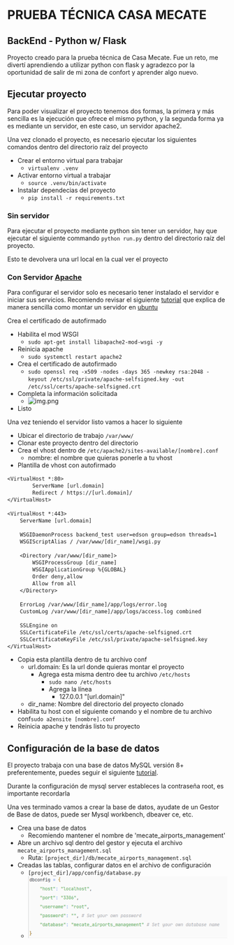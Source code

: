 # PRUEBA TÉCNICA CASA MECATE

## BackEnd - Python w/ Flask

Proyecto creado para la prueba técnica de Casa Mecate. Fue un reto, me divertí aprendiendo a utilizar python con flask y
agradezco
por la oportunidad de salir de mi zona de confort y aprender algo nuevo.

## Ejecutar proyecto

Para poder visualizar el proyecto tenemos dos formas, la primera y más sencilla es la ejecución que ofrece el mismo
python, y la segunda forma ya es mediante un servidor, en este caso, un servidor apache2.

Una vez clonado el proyecto, es necesario ejecutar los siguientes comandos dentro del directorio raíz del proyecto

* Crear el entorno virtual para trabajar
    * `virtualenv .venv`
* Activar entorno virtual a trabajar
    * `source .venv/bin/activate`
* Instalar dependecias del proyecto
    * `pip install -r requirements.txt`

### Sin servidor

Para ejecutar el proyecto mediante python sin tener un servidor, hay que ejecutar el siguiente commando
```python run.py``` dentro del directorio raíz del proyecto.

Esto te devolvera una url local en la cual ver el proyecto

### Con Servidor [Apache](https://httpd.apache.org/)

Para configurar el servidor solo es necesario tener instalado el servidor e iniciar sus servicios.
Recomiendo revisar el
siguiente [tutorial](https://www.digitalocean.com/community/tutorials/how-to-install-the-apache-web-server-on-ubuntu-20-04-es)
que explica de manera sencilla como montar un servidor en [ubuntu](https://ubuntu.com/)

Crea el certificado de autofirmado

* Habilita el mod WSGI
    * `sudo apt-get install libapache2-mod-wsgi -y`
* Reinicia apache
    * `sudo systemctl restart apache2`
* Crea el certificado de autofirmado
    * ```sudo openssl req -x509 -nodes -days 365 -newkey rsa:2048 -keyout /etc/ssl/private/apache-selfsigned.key -out /etc/ssl/certs/apache-selfsigned.crt```
* Completa la información solicitada
    * ![img.png](https://raw.githubusercontent.com/EdsonBurgos/frontend_test/master/img.png)
* Listo

Una vez teniendo el servidor listo vamos a hacer lo siguiente

* Ubicar el directorio de trabajo `/var/www/`
* Clonar este proyecto dentro del directorio
* Crea el vhost dentro de `/etc/apache2/sites-available/[nombre].conf`
    * nombre: el nombre que quieras ponerle a tu vhost
* Plantilla de vhost con autofirmado

```apacheconf
<VirtualHost *:80>
        ServerName [url.domain]
        Redirect / https://[url.domain]/
</VirtualHost>

<VirtualHost *:443>
    ServerName [url.domain]

    WSGIDaemonProcess backend_test user=edson group=edson threads=1
    WSGIScriptAlias / /var/www/[dir_name]/wsgi.py

    <Directory /var/www/[dir_name]>
        WSGIProcessGroup [dir_name]
        WSGIApplicationGroup %{GLOBAL}
        Order deny,allow
        Allow from all
    </Directory>

    ErrorLog /var/www/[dir_name]/app/logs/error.log
    CustomLog /var/www/[dir_name]/app/logs/access.log combined

    SSLEngine on
    SSLCertificateFile /etc/ssl/certs/apache-selfsigned.crt
    SSLCertificateKeyFile /etc/ssl/private/apache-selfsigned.key
</VirtualHost>

```

* Copia esta plantilla dentro de tu archivo conf
    * url.domain: Es la url donde quieras montar el proyecto
        * Agrega esta misma dentro dee tu archivo `/etc/hosts`
            * `sudo nano /etc/hosts`
            * Agrega la línea
                * 127.0.0.1       "[url.domain]"
    * dir_name: Nombre del directorio del proyecto clonado
* Habilita tu host con el siguiente comando y el nombre de tu archivo conf`sudo a2ensite [nombre].conf`
* Reinicia apache y tendrás listo tu proyecto

## Configuración de la base de datos
El proyecto trabaja con una base de datos MySQL versión 8+ preferentemente, puedes seguir el siguiente [tutorial](https://tecadmin.net/how-to-install-mysql-server-on-ubuntu-24-04/).

Durante la configuración de mysql server estableces la contraseña root, es importante recordarla

Una ves terminado vamos a crear la base de datos, ayudate de un Gestor de Base de datos, puede ser Mysql workbench, dbeaver ce, etc.

* Crea una base de datos
  * Recomiendo mantener el nombre de 'mecate_airports_management'
* Abre un archivo sql dentro del gestor y ejecuta el archivo `mecate_airports_management.sql`
  * Ruta: `[project_dir]/db/mecate_airports_management.sql`
* Creadas las tablas, configurar datos en el archivo de configuración
  * `[project_dir]/app/config/database.py`
  * ![img.png](img.png)